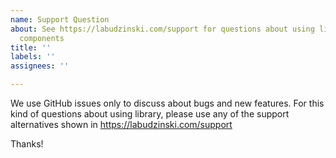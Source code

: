 ```yaml
---
name: Support Question
about: See https://labudzinski.com/support for questions about using library and its
  components
title: ''
labels: ''
assignees: ''

---
```


We use GitHub issues only to discuss about bugs and new features. For this kind of questions about using library, please use any of the support alternatives shown in https://labudzinski.com/support

Thanks!
